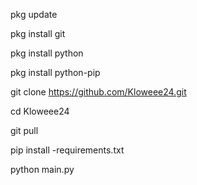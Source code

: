 pkg update

pkg install git

pkg install python

pkg install python-pip 

git clone https://github.com/Kloweee24.git

cd Kloweee24

git pull

pip install -requirements.txt

python main.py

